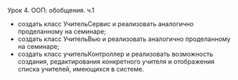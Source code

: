 Урок 4. ООП: обобщения. ч.1

 - создать класс УчительСервис и реализовать аналогично проделанному на семинаре;
 - создать класс УчительВью и реализовать аналогично проделанному на семинаре;
 - создать класс учительКонтроллер и реализовать возможность создания, редактирования конкретного учителя и отображения списка учителей, имеющихся в системе. 
